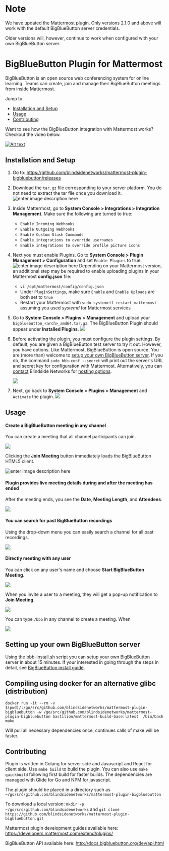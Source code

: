 # Note
We have updated the Mattermost plugin. Only versions 2.1.0 and above will work with the default BigBlueButton server credentials.

Older versions will, however, continue to work when configured with your own BigBlueButton server.

# BigBlueButton Plugin for Mattermost
BigBlueButton is an open source web conferencing system for online learning. Teams can create, join and manage their BigBlueButton meetings from inside Mattermost.

Jump to:

- [Installation and Setup](#installation-and-setup)  
- [Usage](#usage)
- [Contributing](#contributing)

Want to see how the BigBlueButton integration with Mattermost works?  Checkout the video below.

[![Alt text](https://img.youtube.com/vi/gg7J9B4wGa4/0.jpg)](https://www.youtube.com/watch?v=gg7J9B4wGa4)

## Installation and Setup

 1. Go to: https://github.com/blindsidenetworks/mattermost-plugin-bigbluebutton/releases
 2. Download the `tar.gz` file corresponding to your server platform. You do not need to extract the tar file once you download it.![enter image description here](docs_images/download_binary.png)
 3. Inside Mattermost, go to **System Console > Integrations > Integration Management**. Make sure the following are turned to true:
	- `Enable Incoming Webhooks`
	- `Enable Outgoing Webhooks`
	- `Enable Custom Slash Commands`
	- `Enable integrations to override usernames`
	- `Enable integrations to override profile picture icons`
 4. Next you must enable Plugins. Go to **System Console > Plugin Management > Configuration** and set `Enable Plugins` to true. ![enter image description here](docs_images/enableplugins.png)
 Depending on your Mattermost version, an additional step may be required to enable uploading plugins in your Mattermost **config.json** file:
	 - `vi /opt/mattermost/config/config.json`
	 - Under `PluginSettings`, make sure `Enable` and `Enable Uploads` are both set to `true`
	 - Restart your Mattermost with `sudo systemctl restart mattermost` assuming you used *systemd* for Mattermost services
 5. Go to **System Console > Plugins > Management** and upload your `bigbluebutton_<arch>_amd64.tar.gz`. The BigBlueButton Plugin should appear under **Installed Plugins**.    ![
](docs_images/PluginManagement.png)
 6. Before activating the plugin, you must configure the plugin settings. By default, you are given a BigBlueButton test server to try it out. However, you have options.  Like Mattermost, BigBlueButton is open source.  You are (more than) welcome to [setup your own BigBlueButton server](http://docs.bigbluebutton.org/install/install.html#Install_).  If you do, the command `sudo bbb-conf --secret` will print out the server's URL and secret key for configuration with Mattermost.  Alternatively, you can [contact](https://blindsidenetworks.com/contact/) Blindside Networks for [hosting options](https://blindsidenetworks.com/services/).

	![](docs_images/BBBsettingspage.png)

 7. Next, go back to **System Console > Plugins > Management** and `Activate` the plugin. ![](docs_images/activate_plugin.png)


## Usage

#### Create a BigBlueButton meeting in any channel

You can create a meeting that all channel participants can join.

![](docs_images/createchannelheader.png)

Clicking the **Join Meeting** button immediately loads the BigBlueButton HTML5 client.

![enter image description here](docs_images/insideBBB.png)

#### Plugin provides live meeting details during and after the meeting has ended

After the meeting ends, you see the **Date**, **Meeting Length**, and **Attendees**.

![](docs_images/recordingmanagment.png)

#### You can search for past BigBlueButton recordings

Using the drop-down menu you can easily search a channel for all past recordings.

![](docs_images/view_recordings.png)

#### Directly meeting with any user

You can click on any user's name and choose **Start BigBlueButton Meeting**.

![](docs_images/popover.png)

When you invite a user to a meeting, they will get a pop-up notification to **Join Meeting**.

![](docs_images/popup_modal.png)

You can type `/bbb` in any channel to create a meeting.  When 

![](docs_images/slashcommand.png)

## Setting up your own BigBlueButton server

Using the [bbb-install.sh](https://github.com/bigbluebutton/bbb-install) script you can setup your own BigBlueButton server in about 15 minutes.  If your interested in going through the steps in detail, see [BigBlueButton install guide](http://docs.bigbluebutton.org/install/install.html).

## Compiling using docker for an alternative glibc (distribution)

    docker run -it --rm -v $(pwd)/:/go/src/github.com/blindsidenetworks/mattermost-plugin-bigbluebutton -w /go/src/github.com/blindsidenetworks/mattermost-plugin-bigbluebutton bastilion/mattermost-build-base:latest  /bin/bash
    make
    
Will pull all necessary dependencies once, continues calls of make will be faster.
 

## Contributing

Plugin is written in Golang for server side and Javascript and React for client side. Use `make build` to build the plugin. You can also use `make quickbuild` following first build for faster builds.
The dependencies are managed with Glide for Go and NPM for javascript.

The plugin should be placed in a directory such as `~/go/src/github.com/blindsidenetworks/mattermost-plugin-bigbluebutton`

To download a local version: `mkdir -p ~/go/src/github.com/blindsidenetworks` and `git clone https://github.com/blindsidenetworks/mattermost-plugin-bigbluebutton.git`

Mattermost plugin development guides available here: https://developers.mattermost.com/extend/plugins/

BigBlueButton API available here: http://docs.bigbluebutton.org/dev/api.html
